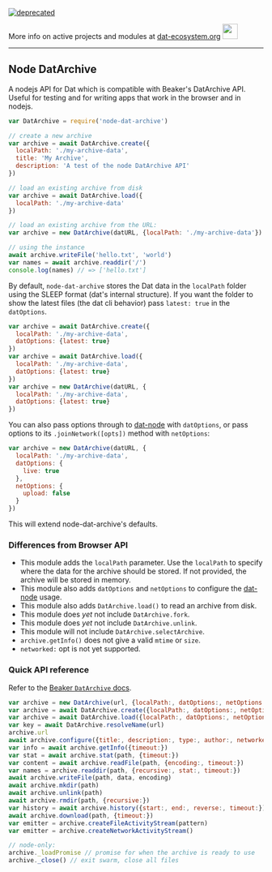 
[![deprecated](http://badges.github.io/stability-badges/dist/deprecated.svg)](https://dat-ecosystem.org/) 

More info on active projects and modules at [dat-ecosystem.org](https://dat-ecosystem.org/) <img src="https://i.imgur.com/qZWlO1y.jpg" width="30" height="30" /> 

---

## Node DatArchive

A nodejs API for Dat which is compatible with Beaker's DatArchive API. Useful for testing and for writing apps that work in the browser and in nodejs.

```js
var DatArchive = require('node-dat-archive')

// create a new archive
var archive = await DatArchive.create({
  localPath: './my-archive-data',
  title: 'My Archive',
  description: 'A test of the node DatArchive API'
})

// load an existing archive from disk
var archive = await DatArchive.load({
  localPath: './my-archive-data'
})

// load an existing archive from the URL:
var archive = new DatArchive(datURL, {localPath: './my-archive-data'})

// using the instance
await archive.writeFile('hello.txt', 'world')
var names = await archive.readdir('/')
console.log(names) // => ['hello.txt']
```

By default, `node-dat-archive` stores the Dat data in the `localPath` folder using the SLEEP format (dat's internal structure).
If you want the folder to show the latest files (the dat cli behavior) pass `latest: true` in the `datOptions`.

```js
var archive = await DatArchive.create({
  localPath: './my-archive-data',
  datOptions: {latest: true}
})
var archive = await DatArchive.load({
  localPath: './my-archive-data',
  datOptions: {latest: true}
})
var archive = new DatArchive(datURL, {
  localPath: './my-archive-data',
  datOptions: {latest: true}
})
```

You can also pass options through to [dat-node](https://github.com/datproject/dat-node) with `datOptions`, or pass options to its `.joinNetwork([opts])` method with `netOptions`:

```js
var archive = new DatArchive(datURL, {
  localPath: './my-archive-data',
  datOptions: {
    live: true
  },
  netOptions: {
    upload: false
  }
})
```

This will extend node-dat-archive's defaults.

### Differences from Browser API

 - This module adds the `localPath` parameter. Use the `localPath` to specify where the data for the archive should be stored. If not provided, the archive will be stored in memory.
 - This module also adds `datOptions` and `netOptions` to configure the [dat-node](https://github.com/datproject/dat-node) usage.
 - This module also adds `DatArchive.load()` to read an archive from disk.
 - This module does *yet* not include `DatArchive.fork`.
 - This module does *yet* not include `DatArchive.unlink`.
 - This module will not include `DatArchive.selectArchive`.
 - `archive.getInfo()` does not give a valid `mtime` or `size`.
 - `networked:` opt is not yet supported.

### Quick API reference

Refer to the [Beaker `DatArchive` docs](https://beakerbrowser.com/docs/apis/dat.html).

```js
var archive = new DatArchive(url, {localPath:, datOptions:, netOptions:})
var archive = await DatArchive.create({localPath:, datOptions:, netOptions:, title:, description:, type:, author:, networked:})
var archive = await DatArchive.load({localPath:, datOptions:, netOptions:})
var key = await DatArchive.resolveName(url)
archive.url
await archive.configure({title:, description:, type:, author:, networked:})
var info = await archive.getInfo({timeout:})
var stat = await archive.stat(path, {timeout:})
var content = await archive.readFile(path, {encoding:, timeout:})
var names = archive.readdir(path, {recursive:, stat:, timeout:})
await archive.writeFile(path, data, encoding)
await archive.mkdir(path)
await archive.unlink(path)
await archive.rmdir(path, {recursive:})
var history = await archive.history({start:, end:, reverse:, timeout:})
await archive.download(path, {timeout:})
var emitter = archive.createFileActivityStream(pattern)
var emitter = archive.createNetworkActivityStream()

// node-only:
archive._loadPromise // promise for when the archive is ready to use
archive._close() // exit swarm, close all files
```
